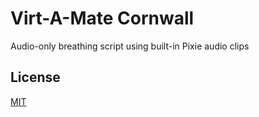 # Virt-A-Mate Cornwall

Audio-only breathing script using built-in Pixie audio clips

## License

[MIT](LICENSE.md)
